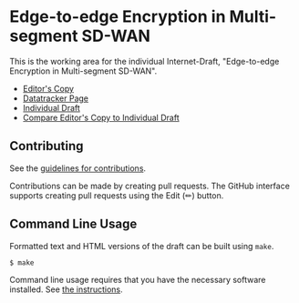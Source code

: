 # Edge-to-edge Encryption in Multi-segment SD-WAN

This is the working area for the individual Internet-Draft, "Edge-to-edge Encryption in Multi-segment SD-WAN".

* [Editor's Copy](https://VMatrix1900.github.io/draft-idr-e2e-encryption-in-multi-segment-SDWAN/#go.draft-sheng-idr-e2e-encryption-in-sd-wan.html)
* [Datatracker Page](https://datatracker.ietf.org/doc/draft-sheng-idr-e2e-encryption-in-sd-wan)
* [Individual Draft](https://datatracker.ietf.org/doc/html/draft-sheng-idr-e2e-encryption-in-sd-wan)
* [Compare Editor's Copy to Individual Draft](https://VMatrix1900.github.io/draft-idr-e2e-encryption-in-multi-segment-SDWAN/#go.draft-sheng-idr-e2e-encryption-in-sd-wan.diff)


## Contributing

See the
[guidelines for contributions](https://github.com/VMatrix1900/draft-idr-e2e-encryption-in-multi-segment-SDWAN/blob/main/CONTRIBUTING.md).

Contributions can be made by creating pull requests.
The GitHub interface supports creating pull requests using the Edit (✏) button.


## Command Line Usage

Formatted text and HTML versions of the draft can be built using `make`.

```sh
$ make
```

Command line usage requires that you have the necessary software installed.  See
[the instructions](https://github.com/martinthomson/i-d-template/blob/main/doc/SETUP.md).

